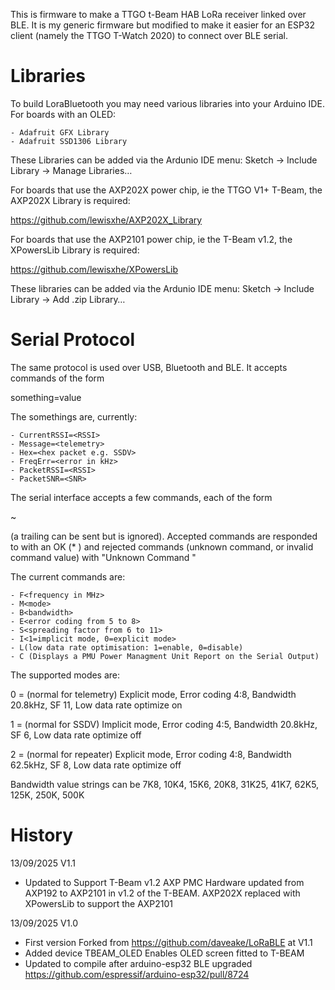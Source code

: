 This is firmware to make a TTGO t-Beam HAB LoRa receiver linked over BLE.  It is my generic firmware but modified to make it easier for an ESP32 client (namely the TTGO T-Watch 2020) to connect over BLE serial.


Libraries
=========

To build LoraBluetooth you may need various libraries into your Arduino IDE.  For boards with an OLED:

	- Adafruit GFX Library
	- Adafruit SSD1306 Library

These Libraries can be added via the Ardunio IDE menu: Sketch -> Include Library -> Manage Libraries…

For boards that use the AXP202X power chip, ie the TTGO V1+ T-Beam, the AXP202X Library is required:

https://github.com/lewisxhe/AXP202X_Library

For boards that use the AXP2101 power chip, ie the T-Beam v1.2, the XPowersLib Library is required:

https://github.com/lewisxhe/XPowersLib

These libraries can be added via the Ardunio IDE menu: Sketch -> Include Library -> Add .zip Library…


Serial Protocol
===============

The same protocol is used over USB, Bluetooth and BLE.  It accepts commands of the form

something=value<CR><LF>

The somethings are, currently:

	- CurrentRSSI=<RSSI>
	- Message=<telemetry>
	- Hex=<hex packet e.g. SSDV>
	- FreqErr=<error in kHz>
	- PacketRSSI=<RSSI>
	- PacketSNR=<SNR>

The serial interface accepts a few commands, each of the form

~<command><value><CR>

(a trailing <LF> can be sent but is ignored).  Accepted commands are responded to with an OK (* <CR> <LF>) and rejected commands (unknown command, or invalid command value) with "Unknown Command <CR> <LF>"

The current commands are:

	- F<frequency in MHz>
	- M<mode>
	- B<bandwidth>
	- E<error coding from 5 to 8>
	- S<spreading factor from 6 to 11>
	- I<1=implicit mode, 0=explicit mode>
	- L(low data rate optimisation: 1=enable, 0=disable)
	- C (Displays a PMU Power Managment Unit Report on the Serial Output)

The supported modes are:

0 = (normal for telemetry)  Explicit mode, Error coding 4:8, Bandwidth 20.8kHz, SF 11, Low data rate optimize on

1 = (normal for SSDV)       Implicit mode, Error coding 4:5, Bandwidth 20.8kHz,  SF 6, Low data rate optimize off

2 = (normal for repeater)   Explicit mode, Error coding 4:8, Bandwidth 62.5kHz,  SF 8, Low data rate optimize off	

Bandwidth value strings can be 7K8, 10K4, 15K6, 20K8, 31K25, 41K7, 62K5, 125K, 250K, 500K

History
=======

13/09/2025	V1.1
- Updated to Support T-Beam v1.2
	AXP PMC Hardware updated from AXP192 to AXP2101 in v1.2 of the T-BEAM.
	AXP202X replaced with XPowersLib to support the AXP2101
					
13/09/2025	V1.0
- First version Forked from https://github.com/daveake/LoRaBLE at V1.1
- Added device TBEAM_OLED
	Enables OLED screen fitted to T-BEAM
- Updated to compile after arduino-esp32 BLE upgraded
	https://github.com/espressif/arduino-esp32/pull/8724
